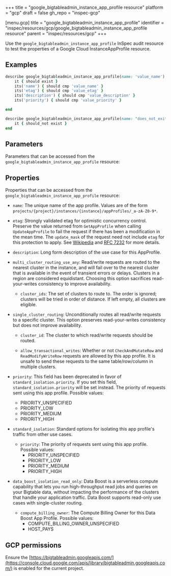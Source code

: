 +++
title = "google_bigtableadmin_instance_app_profile resource"
platform = "gcp"
draft = false
gh_repo = "inspec-gcp"


[menu.gcp]
title = "google_bigtableadmin_instance_app_profile"
identifier = "inspec/resources/gcp/google_bigtableadmin_instance_app_profile resource"
parent = "inspec/resources/gcp"
+++

Use the `google_bigtableadmin_instance_app_profile` InSpec audit resource to test the properties of a Google Cloud InstanceAppProfile resource.

## Examples

```ruby
describe google_bigtableadmin_instance_app_profile(name: 'value_name') do
	it { should exist }
	its('name') { should cmp 'value_name' }
	its('etag') { should cmp 'value_etag' }
	its('description') { should cmp 'value_description' }
	its('priority') { should cmp 'value_priority' }

end

describe google_bigtableadmin_instance_app_profile(name: "does_not_exit") do
	it { should_not exist }
end
```

## Parameters

Parameters that can be accessed from the `google_bigtableadmin_instance_app_profile` resource:

## Properties

Properties that can be accessed from the `google_bigtableadmin_instance_app_profile` resource:


  * `name`: The unique name of the app profile. Values are of the form `projects/{project}/instances/{instance}/appProfiles/_a-zA-Z0-9*`.

  * `etag`: Strongly validated etag for optimistic concurrency control. Preserve the value returned from `GetAppProfile` when calling `UpdateAppProfile` to fail the request if there has been a modification in the mean time. The `update_mask` of the request need not include `etag` for this protection to apply. See [Wikipedia](https://en.wikipedia.org/wiki/HTTP_ETag) and [RFC 7232](https://tools.ietf.org/html/rfc7232#section-2.3) for more details.

  * `description`: Long form description of the use case for this AppProfile.

  * `multi_cluster_routing_use_any`: Read/write requests are routed to the nearest cluster in the instance, and will fail over to the nearest cluster that is available in the event of transient errors or delays. Clusters in a region are considered equidistant. Choosing this option sacrifices read-your-writes consistency to improve availability.

    * `cluster_ids`: The set of clusters to route to. The order is ignored; clusters will be tried in order of distance. If left empty, all clusters are eligible.

  * `single_cluster_routing`: Unconditionally routes all read/write requests to a specific cluster. This option preserves read-your-writes consistency but does not improve availability.

    * `cluster_id`: The cluster to which read/write requests should be routed.

    * `allow_transactional_writes`: Whether or not `CheckAndMutateRow` and `ReadModifyWriteRow` requests are allowed by this app profile. It is unsafe to send these requests to the same table/row/column in multiple clusters.

  * `priority`: This field has been deprecated in favor of `standard_isolation.priority`. If you set this field, `standard_isolation.priority` will be set instead. The priority of requests sent using this app profile.
  Possible values:
    * PRIORITY_UNSPECIFIED
    * PRIORITY_LOW
    * PRIORITY_MEDIUM
    * PRIORITY_HIGH

  * `standard_isolation`: Standard options for isolating this app profile's traffic from other use cases.

    * `priority`: The priority of requests sent using this app profile.
    Possible values:
      * PRIORITY_UNSPECIFIED
      * PRIORITY_LOW
      * PRIORITY_MEDIUM
      * PRIORITY_HIGH

  * `data_boost_isolation_read_only`: Data Boost is a serverless compute capability that lets you run high-throughput read jobs and queries on your Bigtable data, without impacting the performance of the clusters that handle your application traffic. Data Boost supports read-only use cases with single-cluster routing.

    * `compute_billing_owner`: The Compute Billing Owner for this Data Boost App Profile.
    Possible values:
      * COMPUTE_BILLING_OWNER_UNSPECIFIED
      * HOST_PAYS


## GCP permissions

Ensure the [https://bigtableadmin.googleapis.com/](https://console.cloud.google.com/apis/library/bigtableadmin.googleapis.com/) is enabled for the current project.
